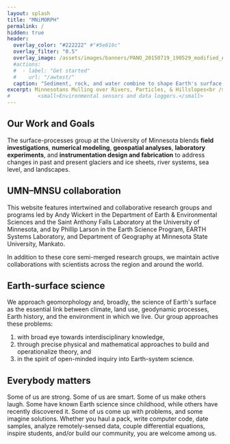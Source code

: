 ```yaml
---
layout: splash
title: "MNiMORPH"
permalink: /
hidden: true
header:
  overlay_color: "#222222" #"#5e616c"
  overlay_filter: "0.5"
  overlay_image: /assets/images/banners/PANO_20150719_190529_modified_Argentina_bedrock_alluvial_2015.jpg
  #actions:
  #  - label: "Get started"
  #    url: "/awtest/"
  caption: "Sediment, rock, and water combine to shape Earth's surface. Northwestern Argentina. *Photo: A. Wickert*"
excerpt: Minnesotans Mulling over Rivers, Particles, & Hillslopes<br />
#         <small>Environmental sensors and data loggers.</small>
---
```


## Our Work and Goals

The surface-processes group at the University of Minnesota blends **field investigations**, **numerical modeling**, **geospatial analyses**, **laboratory experiments**, and **instrumentation design and fabrication** to address changes in past and present glaciers and ice sheets, river systems, sea level, and landscapes.

## UMN–MNSU collaboration

This website features intertwined and collaborative research groups and programs led by Andy Wickert in the Department of Earth & Environmental Sciences and the Saint Anthony Falls Laboratory at the University of Minnesota, and by Phillip Larson in the Earth Science Program, EARTH Systems Laboratory, and Department of Geography at Minnesota State University, Mankato.

In addition to these core semi-merged research groups, we maintain active collaborations with scientists across the region and around the world.

## Earth-surface science

We approach geomorphology and, broadly, the science of Earth's surface as the essential link between climate, land use, geodynamic processes, Earth history, and the environment in which we live. Our group approaches these problems:
1. with broad eye towards interdisciplinary knowledge,
2. through precise physical and mathematical approaches to build and operationalize theory, and
3. in the spirit of open-minded inquiry into Earth-system science.

## Everybody matters

Some of us are strong. Some of us are smart. Some of us make others laugh. Some have known Earth science since childhood, while others have recently discovered it. Some of us come up with problems, and some imagine solutions. Whether you haul a pack, write computer code, date samples, analyze remotely-sensed data, couple differential equations, inspire students, and/or build our community, you are welcome among us.

